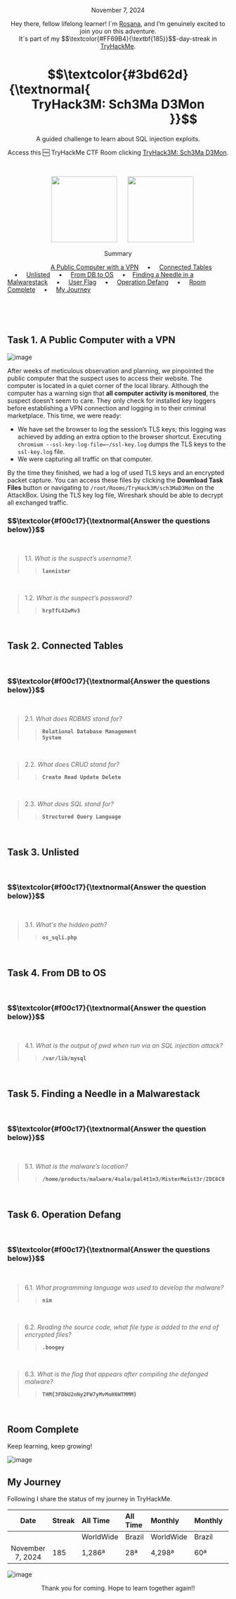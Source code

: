 <p align="center">November 7, 2024</p>
<p align="center">Hey there, fellow lifelong learner! I´m <a href="https://www.linkedin.com/in/rosanafssantos/">Rosana</a>, and I’m genuinely excited to join you on this adventure.<br>
It´s part of my $$\textcolor{#FF69B4}{\textbf{185}}$$-day-streak in  <a href="https://tryhackme.com/r/hacktivities">TryHackMe</a>.</p>

<h1 align="center">
  $$\textcolor{#3bd62d}{\textnormal{&nbsp;&nbsp;&nbsp;&nbsp;&nbsp;&nbsp;&nbsp;&nbsp;&nbsp;&nbsp;&nbsp;&nbsp;&nbsp;&nbsp;&nbsp;&nbsp;&nbsp;&nbsp;&nbsp;&nbsp;&nbsp;&nbsp;&nbsp;&nbsp;&nbsp;&nbsp;&nbsp;&nbsp;&nbsp;&nbsp;&nbsp;&nbsp;&nbsp;&nbsp;&nbsp;&nbsp;&nbsp;&nbsp;&nbsp;&nbsp;&nbsp;&nbsp;&nbsp;&nbsp;&nbsp;&nbsp;&nbsp; TryHack3M: Sch3Ma D3Mon &nbsp;&nbsp;&nbsp;&nbsp;&nbsp;&nbsp;&nbsp;&nbsp;&nbsp;&nbsp;&nbsp;&nbsp;&nbsp;&nbsp;&nbsp;&nbsp;&nbsp;&nbsp;&nbsp;&nbsp;&nbsp;&nbsp;&nbsp;&nbsp;&nbsp;&nbsp;&nbsp;&nbsp;&nbsp;&nbsp;&nbsp;&nbsp;&nbsp;&nbsp;&nbsp;&nbsp;&nbsp;&nbsp;&nbsp;&nbsp;&nbsp;&nbsp;&nbsp;&nbsp;&nbsp;}}$$
</h1>
<p align="center">A guided challenge to learn about SQL injection exploits.</p>
<p align="center">Access this 🆓 TryHackMe CTF Room clicking <a href="https://tryhackme.com/r/room/sch3mad3mon">TryHack3M: Sch3Ma D3Mon</a>.</p><br>
<p align="center">
  <img height="150px" hspace="20" src="https://github.com/user-attachments/assets/459ff707-087e-47c8-9c33-c6397677b3c1">
  <img height="150px" src="https://github.com/user-attachments/assets/c5776d7a-4d2d-491a-b9ab-c400c2ac751f">
</p>

<p align="center">Summary</p>

&nbsp;&nbsp;&nbsp;&nbsp;&nbsp;&nbsp;&nbsp;&nbsp;&nbsp;&nbsp;&nbsp;&nbsp;&nbsp;&nbsp;&nbsp;&nbsp;&nbsp;&nbsp;&nbsp;&nbsp;&nbsp;&nbsp;&nbsp;&nbsp; [A Public Computer with a VPN](#1) &nbsp;&nbsp;&nbsp;&nbsp;▪️&nbsp;&nbsp;&nbsp;&nbsp; [Connected Tables](#2) &nbsp;&nbsp;&nbsp;&nbsp;▪️&nbsp;&nbsp;&nbsp;&nbsp; [Unlisted](#3) &nbsp;&nbsp;&nbsp;&nbsp;▪️&nbsp;&nbsp;&nbsp;&nbsp; [From DB to OS](#4) &nbsp;&nbsp;&nbsp;&nbsp;▪️&nbsp;&nbsp;&nbsp;&nbsp;[Finding a Needle in a Malwarestack](#5) &nbsp;&nbsp;&nbsp;&nbsp;▪️&nbsp;&nbsp;&nbsp;&nbsp; [User Flag](#7) &nbsp;&nbsp;&nbsp;&nbsp;▪️&nbsp;&nbsp;&nbsp;&nbsp; [Operation Defang](#8)  &nbsp;&nbsp;&nbsp;&nbsp;▪️&nbsp;&nbsp;&nbsp;&nbsp; [Room Complete](#9) &nbsp;&nbsp;&nbsp;&nbsp;▪️&nbsp;&nbsp;&nbsp;&nbsp; [My Journey](#10)

<br>
<br>
<br>
<h2>Task 1. A Public Computer with a VPN<a id='1'></a></h2>

![image](https://github.com/user-attachments/assets/fe7e8d48-51e9-4ca7-ab34-05505786f770)

<p>After weeks of meticulous observation and planning, we pinpointed the public computer that the suspect uses to access their website. The computer is located in a quiet corner of the local library. Although the computer has a warning sign that <strong>all computer activity is monitored</strong>, the suspect doesn’t seem to care. They only check for installed key loggers before establishing a VPN connection and logging in to their criminal marketplace. This time, we were ready:</p>

<ul style="list-style-type:square">
    <li>We have set the browser to log the session’s TLS keys; this logging was achieved by adding an extra option to the browser shortcut. Executing <code>chromium --ssl-key-log-file=~/ssl-key.log</code> dumps the TLS keys to the <code>ssl-key.log</code> file.</li>
    <li>We were capturing all traffic on that computer.</li>
</ul></p>

<p>By the time they finished, we had a log of used TLS keys and an encrypted packet capture. You can access these files by clicking the <strong>Download Task Files</strong> button or navigating to <code>/root/Rooms/TryHack3M/sch3MaD3Mon</code> on the AttackBox. Using the TLS key log file, Wireshark should be able to decrypt all exchanged traffic.</p>

<h3 align="left"> $$\textcolor{#f00c17}{\textnormal{Answer the questions below}}$$ </h3>
<br>

> 1.1. <em>What is the suspect’s username?.</em><br><a id='1.1'></a>
>> <code><strong>lannister</strong></code>

<br>

> 1.2. <em>What is the suspect’s password?</em><br><a id='1.2'></a>
>> <code><strong>hrpTfL42wMv3</strong></code>

<br>

<h2>Task 2. Connected Tables<a id='2'></a></h2>
<br>

<h3 align="left"> $$\textcolor{#f00c17}{\textnormal{Answer the questions below}}$$ </h3>
<br>

> 2.1. <em>What does RDBMS stand for?</em><br><a id='2.1'></a>
>> <code><strong>Relational Database Management System</strong></code>

<br>

> 2.2. <em>What does CRUD stand for?</em><br><a id='2.2'></a>
>> <code><strong>Create Read Update Delete</strong></code>

<br>

> 2.3. <em>What does SQL stand for?</em><br><a id='2.2'></a>
>> <code><strong>Structured Query Language</strong></code>

<br>

<h2>Task 3. Unlisted<a id='3'></a></h2>
<br>

<h3 align="left"> $$\textcolor{#f00c17}{\textnormal{Answer the question below}}$$ </h3>
<br>

> 3.1. <em>What's the hidden path?</em><br><a id='3.1'></a>
>> <code><strong>os_sqli.php</strong></code>

<br>

<h2>Task 4. From DB to OS<a id='4'></a></h2>
<br>

<h3 align="left"> $$\textcolor{#f00c17}{\textnormal{Answer the question below}}$$ </h3>
<br>


> 4.1. <em>What is the output of pwd when run via an SQL injection attack?</em><br><a id='4.1'></a>
>> <code><strong>/var/lib/mysql</strong></code>

<br>

<h2>Task 5. Finding a Needle in a Malwarestack<a id='5'></a></h2>
<br>

<h3 align="left"> $$\textcolor{#f00c17}{\textnormal{Answer the question below}}$$ </h3>
<br>


> 5.1. <em>What is the malware’s location?</em><br><a id='5.1'></a>
>> <code><strong>/home/products/malware/4sale/pal4t1n3/MisterMeist3r/2DC6C0</strong></code>

<br>

<h2>Task 6. Operation Defang<a id='6'></a></h2>
<br>

<h3 align="left"> $$\textcolor{#f00c17}{\textnormal{Answer the questions below}}$$ </h3>
<br>

> 6.1. <em>What programming language was used to develop the malware?</em><br><a id='6.1'></a>
>> <code><strong>nim</strong></code>

<br>

> 6.2. <em>Reading the source code, what file type is added to the end of encrypted files?</em><br><a id='6.2'></a>
>> <code><strong>.boogey</strong></code>

<br>

> 6.3. <em>What is the flag that appears after compiling the defanged malware?</em><br><a id='6.2'></a>
>> <code><strong>THM{3FDbU2nNy2FW7yMvMoH6WTMMM}</strong></code>

<br>


<h2>Room Complete<a id='9'></a></h2>
<p>Keep learning, keep growing!<br>

![image](https://github.com/user-attachments/assets/445eb4bd-cae7-4f87-9baf-ae2d1e85783a)

<h2>My Journey<a id='10'></a></h2>
<p></p>Following I share the status of my journey in TryHackMe.</p>

| Date              | Streak   | All Time     | All Time     | Monthly     | Monthly    | Points   | Rooms     |
| :---------------: | :------- | :----------- | :----------- | :---------- | :--------- | :------  | :-------- |
|                   |          | WorldWide    | Brazil       | WorldWide   | Brazil     |          | Completed |
| November 7, 2024  | 185      |       1,286ª |          28ª |      4,298ª |        60ª | 53,942   |       405 |

![image](https://github.com/user-attachments/assets/269011a6-5ffa-477c-9ebf-c1afaed0a69e)


<p style="text-align: center;">Thank you for coming. Hope to learn together again!!</p>

